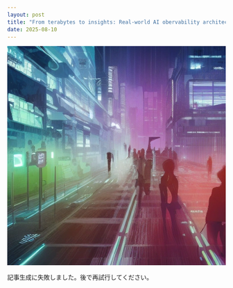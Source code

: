 ```yaml
---
layout: post
title: "From terabytes to insights: Real-world AI obervability architecture"
date: 2025-08-10
---
```


![記事画像](assets/images/20250810_ai.png)

記事生成に失敗しました。後で再試行してください。
